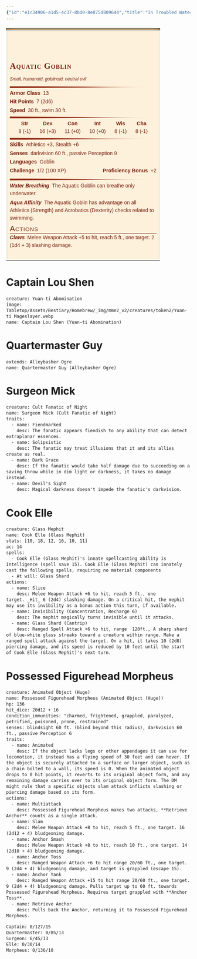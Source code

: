 ```yaml
---
{"id":"e1c34906-a1d5-4c37-8bd0-8e075d809644","title":"In Troubled Waters","description":"In Troubled Waters Overview.","publish":true,"date_created":"Sunday, June 16th 2024, 1:32:07 am","date_modified":"Saturday, June 22nd 2024, 1:54:09 pm","editing_lock":false,"live_preview":true,"cssclasses":["mado-heading"],"path":"Tabletop/Campaigns/One Shots/Campaigns/In Troubled Waters/index.md","permalink":"/tabletop/campaigns/one-shots/campaigns/in-troubled-waters/index/","PassFrontmatter":true}
---
```



![Tabletop/Assets/Bestiary/Images/Aquatic Goblin.png](../../../../../Tabletop/Assets/Bestiary/Images/Aquatic%20Goblin.png)

<!--
<pre class="dataview dataview-error">Evaluation Error: SyntaxError: Invalid or unexpected token
    at DataviewInlineApi.eval (plugin:dataview:18885:21)
    at evalInContext (plugin:dataview:18886:7)
    at asyncEvalInContext (plugin:dataview:18896:32)
    at DataviewJSRenderer.render (plugin:dataview:18922:19)
    at DataviewJSRenderer.onload (plugin:dataview:18464:14)
    at DataviewJSRenderer.load (app://obsidian.md/app.js:1:1167753)
    at DataviewApi.executeJs (plugin:dataview:19465:18)
    at DataviewCompiler.eval (plugin:quartz-syncer:10848:23)
    at Generator.next (&lt;anonymous&gt;)
    at eval (plugin:quartz-syncer:90:61)
    at new Promise (&lt;anonymous&gt;)
    at __async (plugin:quartz-syncer:74:10)
    at eval (plugin:quartz-syncer:10791:41)
    at SyncerPageCompiler.eval (plugin:quartz-syncer:17226:50)
    at Generator.next (&lt;anonymous&gt;)
    at eval (plugin:quartz-syncer:90:61)
    at new Promise (&lt;anonymous&gt;)
    at __async (plugin:quartz-syncer:74:10)
    at eval (plugin:quartz-syncer:17224:50)
    at SyncerPageCompiler.eval (plugin:quartz-syncer:17162:36)
    at Generator.next (&lt;anonymous&gt;)
    at fulfilled (plugin:quartz-syncer:77:24)</pre>statblock\ncreature: Aquatic Goblin\n```", { attr: { style: "max-width:400px;" } })
```
-->


<div class="transclusion internal-embed is-loaded"><div class="markdown-embed">

<div class="markdown-embed-title">

# Captain Lou Shen

</div>




```statblock
creature: Yuan-ti Abomination
image: Tabletop/Assets/Bestiary/Homebrew/_img/mme2_v2/creatures/token2/Yuan-ti Mageslayer.webp
name: Captain Lou Shen (Yuan-ti Abomination)
```


</div></div>



<div class="transclusion internal-embed is-loaded"><div class="markdown-embed">

<div class="markdown-embed-title">

# Quartermaster Guy

</div>




```statblock
extends: Alleybasher Ogre
name: Quartermaster Guy (Alleybasher Ogre)
```


</div></div>



<div class="transclusion internal-embed is-loaded"><div class="markdown-embed">

<div class="markdown-embed-title">

# Surgeon Mick

</div>




```statblock
creature: Cult Fanatic of Night
name: Surgeon Mick (Cult Fanatic of Night)
traits:
  - name: Fiendmarked
    desc: The fanatic appears fiendish to any ability that can detect extraplanar essences.
  - name: Solipsistic
    desc: The fanatic may treat illusions that it and its allies create as real.
  - name: Dark Grace
    desc: If the fanatic would take half damage due to succeeding on a saving throw while in dim light or darkness, it takes no damage instead.
  - name: Devil's Sight
    desc: Magical darkness doesn't impede the fanatic's darkvision.
```


</div></div>



<div class="transclusion internal-embed is-loaded"><div class="markdown-embed">

<div class="markdown-embed-title">

# Cook Elle

</div>




```statblock
creature: Glass Mephit
name: Cook Elle (Glass Mephit)
stats: [10, 18, 12, 16, 10, 11]
ac: 14
spells:
  - Cook Elle (Glass Mephit)'s innate spellcasting ability is Intelligence (spell save 15). Cook Elle (Glass Mephit) can innately cast the following spells, requiring no material components
  - At will: Glass Shard
actions:
  - name: Slice
    desc: Melee Weapon Attack +6 to hit, reach 5 ft., one target. _Hit_ 6 (2d4) slashing damage. On a critical hit, the mephit may use its invibility as a bonus action this turn, if available.
  - name: Invisibility (Concentration, Recharge 6)
    desc: The mephit magically turns invisible until it attacks.
  - name: Glass Shard (Cantrip)
    desc: Ranged Spell Attack +6 to hit, range  120ft., A sharp shard of blue-white glass streaks toward a creature within range. Make a ranged spell attack against the target. On a hit, it takes 10 (2d8) piercing damage, and its speed is reduced by 10 feet until the start of Cook Elle (Glass Mephit)'s next turn.
```


</div></div>



<div class="transclusion internal-embed is-loaded"><div class="markdown-embed">

<div class="markdown-embed-title">

# Possessed Figurehead Morpheus

</div>




```statblock
creature: Animated Object (Huge)
name: Possessed Figurehead Morpheus (Animated Object (Huge))
hp: 136
hit_dice: 20d12 + 16
condition_immunities: "charmed, frightened, grappled, paralyzed, petrified, poisoned, prone, restrained"
senses: blindsight 60 ft. (blind beyond this radius), darkvision 60 ft., passive Perception 6
traits:
  - name: Animated
    desc: If the object lacks legs or other appendages it can use for locomotion, it instead has a flying speed of 30 feet and can hover. If the object is securely attached to a surface or larger object, such as a chain bolted to a wall, its speed is 0. When the animated object drops to 0 hit points, it reverts to its original object form, and any remaining damage carries over to its original object form. The DM might rule that a specific objects slam attack inflicts slashing or piercing damage based on its form.
actions:
  - name: Multiattack
    desc: Possessed Figurehead Morpheus makes two attacks, **Retrieve Anchor** counts as a single attack.
  - name: Slam
    desc: Melee Weapon Attack +8 to hit, reach 5 ft., one target. 16 (2d12 + 4) bludgeoning damage.
  - name: Anchor Smash
    desc: Melee Weapon Attack +8 to hit, reach 10 ft., one target. 14 (2d10 + 4) bludgeoning damage.
  - name: Anchor Toss
    desc: Ranged Weapon Attack +6 to hit range 20/60 ft., one target. 9 (2d4 + 4) bludgeoning damage, and target is grappled (escape 15).
  - name: Anchor Yank
    desc: Ranged Weapon Attack +15 to hit range 20/60 ft., one target. 9 (2d4 + 4) bludgeoning damage. Pulls target up to 60 ft. towards Possessed Figurehead Morpheus. Requires target grappled with **Anchor Toss**.
  - name: Retrieve Anchor
    desc: Pulls back the Anchor, returning it to Possessed Figurehead Morpheus.
```


</div></div>


```
Captain: 0/127/15
Quartermaster: 0/85/13
Surgeon: 6/45/13
Elle: 0/30/14
Morpheus: 0/136/10
```